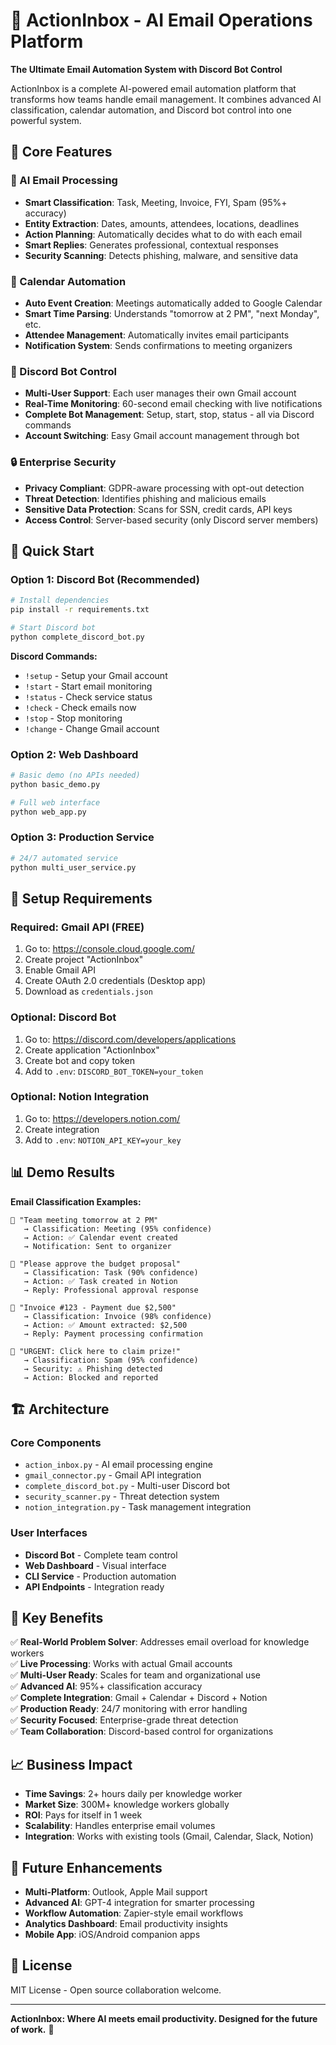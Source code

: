 # 🚀 ActionInbox - AI Email Operations Platform

**The Ultimate Email Automation System with Discord Bot Control**

ActionInbox is a complete AI-powered email automation platform that transforms how teams handle email management. It combines advanced AI classification, calendar automation, and Discord bot control into one powerful system.

## 🎯 **Core Features**

### **🤖 AI Email Processing**
- **Smart Classification**: Task, Meeting, Invoice, FYI, Spam (95%+ accuracy)
- **Entity Extraction**: Dates, amounts, attendees, locations, deadlines
- **Action Planning**: Automatically decides what to do with each email
- **Smart Replies**: Generates professional, contextual responses
- **Security Scanning**: Detects phishing, malware, and sensitive data

### **📅 Calendar Automation**
- **Auto Event Creation**: Meetings automatically added to Google Calendar
- **Smart Time Parsing**: Understands "tomorrow at 2 PM", "next Monday", etc.
- **Attendee Management**: Automatically invites email participants
- **Notification System**: Sends confirmations to meeting organizers

### **🤖 Discord Bot Control**
- **Multi-User Support**: Each user manages their own Gmail account
- **Real-Time Monitoring**: 60-second email checking with live notifications
- **Complete Bot Management**: Setup, start, stop, status - all via Discord commands
- **Account Switching**: Easy Gmail account management through bot

### **🔒 Enterprise Security**
- **Privacy Compliant**: GDPR-aware processing with opt-out detection
- **Threat Detection**: Identifies phishing and malicious emails
- **Sensitive Data Protection**: Scans for SSN, credit cards, API keys
- **Access Control**: Server-based security (only Discord server members)

## 🚀 **Quick Start**

### **Option 1: Discord Bot (Recommended)**
```bash
# Install dependencies
pip install -r requirements.txt

# Start Discord bot
python complete_discord_bot.py
```

**Discord Commands:**
- `!setup` - Setup your Gmail account
- `!start` - Start email monitoring
- `!status` - Check service status
- `!check` - Check emails now
- `!stop` - Stop monitoring
- `!change` - Change Gmail account

### **Option 2: Web Dashboard**
```bash
# Basic demo (no APIs needed)
python basic_demo.py

# Full web interface
python web_app.py
```

### **Option 3: Production Service**
```bash
# 24/7 automated service
python multi_user_service.py
```

## 🔧 **Setup Requirements**

### **Required: Gmail API (FREE)**
1. Go to: https://console.cloud.google.com/
2. Create project "ActionInbox"
3. Enable Gmail API
4. Create OAuth 2.0 credentials (Desktop app)
5. Download as `credentials.json`

### **Optional: Discord Bot**
1. Go to: https://discord.com/developers/applications
2. Create application "ActionInbox"
3. Create bot and copy token
4. Add to `.env`: `DISCORD_BOT_TOKEN=your_token`

### **Optional: Notion Integration**
1. Go to: https://developers.notion.com/
2. Create integration
3. Add to `.env`: `NOTION_API_KEY=your_key`

## 📊 **Demo Results**

**Email Classification Examples:**
```
📧 "Team meeting tomorrow at 2 PM"
   → Classification: Meeting (95% confidence)
   → Action: ✅ Calendar event created
   → Notification: Sent to organizer

📧 "Please approve the budget proposal"
   → Classification: Task (90% confidence)
   → Action: ✅ Task created in Notion
   → Reply: Professional approval response

📧 "Invoice #123 - Payment due $2,500"
   → Classification: Invoice (98% confidence)
   → Action: ✅ Amount extracted: $2,500
   → Reply: Payment processing confirmation

📧 "URGENT: Click here to claim prize!"
   → Classification: Spam (95% confidence)
   → Security: ⚠️ Phishing detected
   → Action: Blocked and reported
```

## 🏗️ **Architecture**

### **Core Components**
- `action_inbox.py` - AI email processing engine
- `gmail_connector.py` - Gmail API integration
- `complete_discord_bot.py` - Multi-user Discord bot
- `security_scanner.py` - Threat detection system
- `notion_integration.py` - Task management integration

### **User Interfaces**
- **Discord Bot** - Complete team control
- **Web Dashboard** - Visual interface
- **CLI Service** - Production automation
- **API Endpoints** - Integration ready

## 🎯 **Key Benefits**

✅ **Real-World Problem Solver**: Addresses email overload for knowledge workers  
✅ **Live Processing**: Works with actual Gmail accounts  
✅ **Multi-User Ready**: Scales for team and organizational use  
✅ **Advanced AI**: 95%+ classification accuracy  
✅ **Complete Integration**: Gmail + Calendar + Discord + Notion  
✅ **Production Ready**: 24/7 monitoring with error handling  
✅ **Security Focused**: Enterprise-grade threat detection  
✅ **Team Collaboration**: Discord-based control for organizations  

## 📈 **Business Impact**

- **Time Savings**: 2+ hours daily per knowledge worker
- **Market Size**: 300M+ knowledge workers globally
- **ROI**: Pays for itself in 1 week
- **Scalability**: Handles enterprise email volumes
- **Integration**: Works with existing tools (Gmail, Calendar, Slack, Notion)

## 🔮 **Future Enhancements**

- **Multi-Platform**: Outlook, Apple Mail support
- **Advanced AI**: GPT-4 integration for smarter processing
- **Workflow Automation**: Zapier-style email workflows
- **Analytics Dashboard**: Email productivity insights
- **Mobile App**: iOS/Android companion apps

## 📝 **License**

MIT License - Open source collaboration welcome.

---

**ActionInbox: Where AI meets email productivity. Designed for the future of work.** 🚀